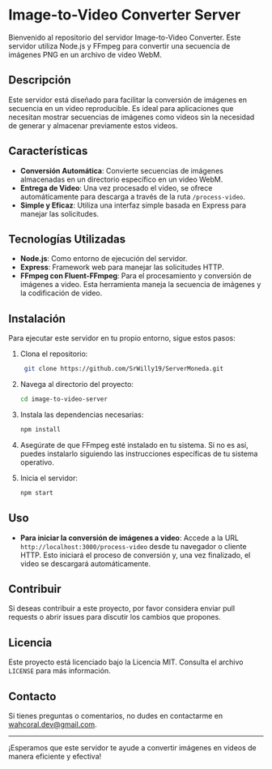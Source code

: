 # Image-to-Video Converter Server

Bienvenido al repositorio del servidor Image-to-Video Converter. Este servidor utiliza Node.js y FFmpeg para convertir una secuencia de imágenes PNG en un archivo de video WebM.

## Descripción

Este servidor está diseñado para facilitar la conversión de imágenes en secuencia en un video reproducible. Es ideal para aplicaciones que necesitan mostrar secuencias de imágenes como videos sin la necesidad de generar y almacenar previamente estos videos.

## Características

- **Conversión Automática**: Convierte secuencias de imágenes almacenadas en un directorio específico en un video WebM.
- **Entrega de Video**: Una vez procesado el video, se ofrece automáticamente para descarga a través de la ruta `/process-video`.
- **Simple y Eficaz**: Utiliza una interfaz simple basada en Express para manejar las solicitudes.

## Tecnologías Utilizadas

- **Node.js**: Como entorno de ejecución del servidor.
- **Express**: Framework web para manejar las solicitudes HTTP.
- **FFmpeg con Fluent-FFmpeg**: Para el procesamiento y conversión de imágenes a video. Esta herramienta maneja la secuencia de imágenes y la codificación de video.

## Instalación

Para ejecutar este servidor en tu propio entorno, sigue estos pasos:

1. Clona el repositorio:
   ```bash
    git clone https://github.com/SrWilly19/ServerMoneda.git

2. Navega al directorio del proyecto:
   ```bash
   cd image-to-video-server

3. Instala las dependencias necesarias:
   ```bash
   npm install

4. Asegúrate de que FFmpeg esté instalado en tu sistema. Si no es así, puedes instalarlo siguiendo las instrucciones específicas de tu sistema operativo.

5. Inicia el servidor:
   ```bash
   npm start

## Uso

- **Para iniciar la conversión de imágenes a video**: Accede a la URL `http://localhost:3000/process-video` desde tu navegador o cliente HTTP. Esto iniciará el proceso de conversión y, una vez finalizado, el video se descargará automáticamente.

## Contribuir

Si deseas contribuir a este proyecto, por favor considera enviar pull requests o abrir issues para discutir los cambios que propones.

## Licencia

Este proyecto está licenciado bajo la Licencia MIT. Consulta el archivo `LICENSE` para más información.

## Contacto

Si tienes preguntas o comentarios, no dudes en contactarme en [wahcoral.dev@gmail.com](mailto:wahcoral.dev@gmail.com).

---

¡Esperamos que este servidor te ayude a convertir imágenes en videos de manera eficiente y efectiva!



